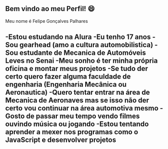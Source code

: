 ## Bem vindo ao meu Perfil! 😄

Meu nome é Felipe Gonçalves Palhares

-Estou estudando na Alura
-Eu tenho 17 anos
-Sou gearhead (amo a cultura automobilistica)
-Sou estudante de Mecanica de Automóveis Leves no Senai
-Meu sonho é ter minha própria oficina e montar meus projetos
-Se tudo der certo quero fazer alguma faculdade de engenharia (Engenharia Mecânica ou Aeronautica)
-Quero tentar entrar na área de Mecanica de Aeronaves mas se isso não der certo vou continuar na área automotiva mesmo
-Gosto de passar meu tempo vendo filmes ouvindo música ou jogando
-Estou tentando aprender a mexer nos programas como o JavaScript e desenvolver projetos
-
